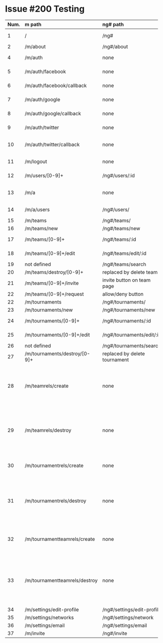 Issue #200 Testing
===================

| Num.  |          m path                  |              ng# path                | status |     comments                    |
-------|:----------------------------------|:-------------------------------------|:-----|:----------------------------
| 1     |    /                             | /ng#                                 | &#x2713;   | login & logout ok
| 2     |    /m/about                      | /ng#/about                           | &#x2713;   |
| 4     |    /m/auth                       | none                                 | N.A. | done at root
| 5     |    /m/auth/facebook              | none                                 | N.A. | handled by javascript
| 6     |    /m/auth/facebook/callback     | none                                 | N.A. | handled by javascript
| 7     |    /m/auth/google                | none                                 | &#x2713; | handled by javascript
| 8     |    /m/auth/google/callback       | none                                 | &#x2713; | handled by javascript
| 9     |    /m/auth/twitter               | none				                          | &#x2713; | handled by server
| 10    |    /m/auth/twitter/callback      | none				                          | &#x2713; | handled by server & client
| 11    |    /m/logout                     | none	 			                          | &#x2713; | handled by javascript
| 12    |    /m/users/[0-9]+      	       | /ng#/users/:id		              |	&#x2713;	 | [issue #249](https://github.com/santiaago/gonawin/issues/249) -> closed
| 13    |    /m/a			                     | none				                          | N.A. | path is no longer necessary
| 14    |    /m/a/users			               | /ng#/users/			                    |	&#x2713;	 | [issue #250](https://github.com/santiaago/gonawin/issues/250) -> closed
| 15    |    /m/teams			                 | /ng#/teams/			                    | &#x2713;	 |
| 16    |    /m/teams/new		               | /ng#/teams/new			                  |	&#x2713;   | 
| 17    |    /m/teams/[0-9]+		           | /ng#/teams/:id	  	            |	&#x2713;	 | [issue #251](https://github.com/santiaago/gonawin/issues/251) -> closed
| 18    |    /m/teams/[0-9]+/edit	         | /ng#/teams/edit/:id		              |	&#x2713;	 | [issue #251](https://github.com/santiaago/gonawin/issues/251) -> closed
| 19    |    not defined                   | /ng#/teams/search			              |	&#x2713;	 |
| 20    |    /m/teams/destroy/[0-9]+	     | replaced by delete team				      | &#x2713;   |
| 21    |    /m/teams/[0-9]+/invite        | invite button on team page		        | &#x2713;	 |
| 22    |    /m/teams/[0-9]+/request	     | allow/deny button		                | &#x2713;	 |
| 22    |    /m/tournaments		             | /ng#/tournaments/			              | &#x2713;   |
| 23    |    /m/tournaments/new		         | /ng#/tournaments/new		              |	&#x2713;   |
| 24    |    /m/tournaments/[0-9]+         | /ng#/tournaments/:id		        |	&#x2713;	 | [issue #252](https://github.com/santiaago/gonawin/issues/252) -> closed
| 25    |    /m/tournaments/[0-9]+/edit    | /ng#/tournaments/edit/:id		        |	&#x2713;	 | [issue #252](https://github.com/santiaago/gonawin/issues/252) -> closed
| 26    |    not defined		               | /ng#/tournaments/search		          | &#x2713;	 |
| 27    |    /m/tournaments/destroy/[0-9]+ | replaced by delete tournament        | &#x2713;   |
| 28    |    /m/teamrels/create            | none				                          | &#x2713;	 | relation created when join team or when create team
| 29    |    /m/teamrels/destroy	         | none				                          | &#x2713;   | relation created when leave team or when delete team
| 30    |    /m/tournamentrels/create      | none				                          | &#x2713;	 | relation created when join tournament
| 31    |    /m/tournamentrels/destroy     | none				                          | &#x2713;	 | relation created when leave tournament or when delete tournament
| 32    |    /m/tournamentteamrels/create  | none				                          | &#x2713;	 | relation created when join tournament as team
| 33    |    /m/tournamentteamrels/destroy | none				                          | &#x2713;	 | relation created when leave tournament as team or when delete tournament
| 34    |    /m/settings/edit-profile      | /ng#/settings/edit-profile           |	&#x2713;	 |
| 35    |    /m/settings/networks          | /ng#/settings/network		            | &#x2713; 	 |
| 36    |    /m/settings/email		         | /ng#/settings/email		              |	&#x2713;   |
| 37    |    /m/invite                     | /ng#/invite			                    |	&#x2713;   |

